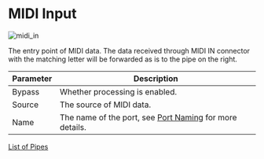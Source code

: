 # MIDI Input

![midi_in](https://blokas.io/images/midihub/pipes/midi_in.svg)

The entry point of MIDI data. The data received through MIDI IN connector with the matching letter will be forwarded as is to the pipe on the right.

| Parameter | Description                    |
| --------- | ------------------------------ |
| Bypass    | Whether processing is enabled. |
| Source    | The source of MIDI data.       |
| Name      | The name of the port, see [Port Naming](port-naming.md) for more details. |

<span class="blokas-web-hide">

[List of Pipes](quick-links.md#the-list-of-pipes)

</span>